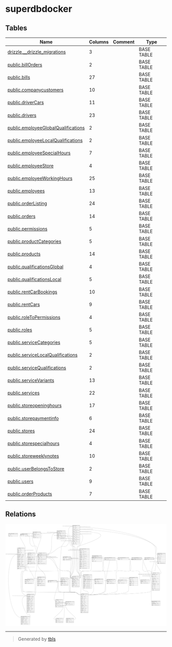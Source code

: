 # superdbdocker

## Tables

| Name | Columns | Comment | Type |
| ---- | ------- | ------- | ---- |
| [drizzle.__drizzle_migrations](drizzle.__drizzle_migrations.md) | 3 |  | BASE TABLE |
| [public.billOrders](public.billOrders.md) | 2 |  | BASE TABLE |
| [public.bills](public.bills.md) | 27 |  | BASE TABLE |
| [public.companycustomers](public.companycustomers.md) | 10 |  | BASE TABLE |
| [public.driverCars](public.driverCars.md) | 11 |  | BASE TABLE |
| [public.drivers](public.drivers.md) | 23 |  | BASE TABLE |
| [public.employeeGlobalQualifications](public.employeeGlobalQualifications.md) | 2 |  | BASE TABLE |
| [public.employeeLocalQualifications](public.employeeLocalQualifications.md) | 2 |  | BASE TABLE |
| [public.employeeSpecialHours](public.employeeSpecialHours.md) | 7 |  | BASE TABLE |
| [public.employeeStore](public.employeeStore.md) | 4 |  | BASE TABLE |
| [public.employeeWorkingHours](public.employeeWorkingHours.md) | 25 |  | BASE TABLE |
| [public.employees](public.employees.md) | 13 |  | BASE TABLE |
| [public.orderListing](public.orderListing.md) | 24 |  | BASE TABLE |
| [public.orders](public.orders.md) | 14 |  | BASE TABLE |
| [public.permissions](public.permissions.md) | 5 |  | BASE TABLE |
| [public.productCategories](public.productCategories.md) | 5 |  | BASE TABLE |
| [public.products](public.products.md) | 14 |  | BASE TABLE |
| [public.qualificationsGlobal](public.qualificationsGlobal.md) | 4 |  | BASE TABLE |
| [public.qualificationsLocal](public.qualificationsLocal.md) | 5 |  | BASE TABLE |
| [public.rentCarBookings](public.rentCarBookings.md) | 10 |  | BASE TABLE |
| [public.rentCars](public.rentCars.md) | 9 |  | BASE TABLE |
| [public.roleToPermissions](public.roleToPermissions.md) | 4 |  | BASE TABLE |
| [public.roles](public.roles.md) | 5 |  | BASE TABLE |
| [public.serviceCategories](public.serviceCategories.md) | 5 |  | BASE TABLE |
| [public.serviceLocalQualifications](public.serviceLocalQualifications.md) | 2 |  | BASE TABLE |
| [public.serviceQualifications](public.serviceQualifications.md) | 2 |  | BASE TABLE |
| [public.serviceVariants](public.serviceVariants.md) | 13 |  | BASE TABLE |
| [public.services](public.services.md) | 22 |  | BASE TABLE |
| [public.storeopeninghours](public.storeopeninghours.md) | 17 |  | BASE TABLE |
| [public.storepaymentinfo](public.storepaymentinfo.md) | 6 |  | BASE TABLE |
| [public.stores](public.stores.md) | 24 |  | BASE TABLE |
| [public.storespecialhours](public.storespecialhours.md) | 4 |  | BASE TABLE |
| [public.storeweeklynotes](public.storeweeklynotes.md) | 10 |  | BASE TABLE |
| [public.userBelongsToStore](public.userBelongsToStore.md) | 2 |  | BASE TABLE |
| [public.users](public.users.md) | 9 |  | BASE TABLE |
| [public.orderProducts](public.orderProducts.md) | 7 |  | BASE TABLE |

## Relations

![er](schema.svg)

---

> Generated by [tbls](https://github.com/k1LoW/tbls)
